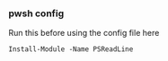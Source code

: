 ### pwsh config

Run this before using the config file here

```pwsh
Install-Module -Name PSReadLine
```
